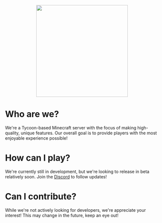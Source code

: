 <div align="center">
<img src="https://i.imgur.com/gvDjrao.png" width="300px">
</div>

# Who are we?
We're a Tycoon-based Minecraft server with the focus of making high-quality, unique features. Our overall goal is to provide players with the most enjoyable experience possible!

# How can I play?
We're currently still in development, but we're looking to release in beta relatively soon. Join the [Discord](https://discord.gg/vvkGzS2Bak) to follow updates!

# Can I contribute?
While we're not actively looking for developers, we're appreciate your interest! This may change in the future, keep an eye out!
